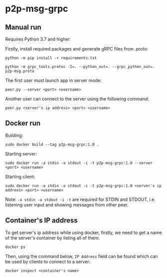 # p2p-msg-grpc

## Manual run

Requires Python 3.7 and higher.

Firstly, install required packages and generate gRPC files from .proto:

```python -m pip install -r requirements.txt```

```python -m grpc_tools.protoc -I=. --python_out=. --grpc_python_out=. p2p-msg.proto```

The first user must launch app in server mode:

```peer.py --server <port> <username>```

Another user can connect to the server using the following command:

```peer.py <server's ip address> <port> <username>```

## Docker run

Building:

```sudo docker build --tag p2p-msg-grpc:1.0 .```

Starting server:

```sudo docker run -a stdin -a stdout -i -t p2p-msg-grpc:1.0 --server <port> <username>```

Starting client:

```sudo docker run -a stdin -a stdout -i -t p2p-msg-grpc:1.0 <server's ip address> <port> <username>```

Note: ```-a stdin -a stdout -i -t``` are required for STDIN and STDOUT, i.e. listening user input and showing messages from other peer.

## Container's IP address

To get server's ip address while using docker, firstly, we need to get a name of the server's container by listing all of them:

```docker ps```

Then, using the command below, ```IP Address``` field can be found which can be used by clients to connect to a server:

```docker inspect <container's name>```



